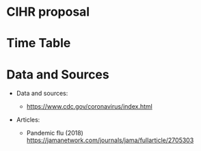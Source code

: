 # CIHR proposal
# Time Table
# Data and Sources
* Data and sources:
  - https://www.cdc.gov/coronavirus/index.html

* Articles:

  - Pandemic flu (2018) https://jamanetwork.com/journals/jama/fullarticle/2705303
